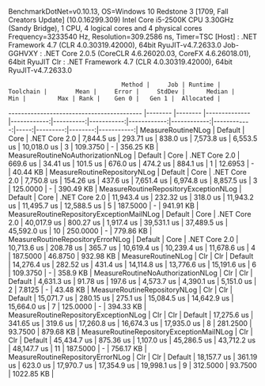 
BenchmarkDotNet=v0.10.13, OS=Windows 10 Redstone 3 [1709, Fall Creators Update] (10.0.16299.309)
Intel Core i5-2500K CPU 3.30GHz (Sandy Bridge), 1 CPU, 4 logical cores and 4 physical cores
Frequency=3233540 Hz, Resolution=309.2586 ns, Timer=TSC
  [Host]     : .NET Framework 4.7 (CLR 4.0.30319.42000), 64bit RyuJIT-v4.7.2633.0
  Job-GGHVXY : .NET Core 2.0.5 (CoreCLR 4.6.26020.03, CoreFX 4.6.26018.01), 64bit RyuJIT
  Clr        : .NET Framework 4.7 (CLR 4.0.30319.42000), 64bit RyuJIT-v4.7.2633.0


                                    Method |     Job | Runtime |     Toolchain |        Mean |     Error |     StdDev |      Median |         Min |         Max | Rank |    Gen 0 |   Gen 1 |  Allocated |
------------------------------------------ |-------- |-------- |-------------- |------------:|----------:|-----------:|------------:|------------:|------------:|-----:|---------:|--------:|-----------:|
                        MeasureRoutineNLog | Default |    Core | .NET Core 2.0 |  7,844.5 us | 293.71 us |   838.0 us |  7,573.8 us |  6,553.5 us | 10,018.0 us |    3 | 109.3750 |       - |  356.25 KB |
         MeasureRoutineNoAuthorizationNLog | Default |    Core | .NET Core 2.0 |    669.6 us |  34.41 us |   101.5 us |    676.0 us |    474.2 us |    884.1 us |    1 |  12.6953 |       - |   40.44 KB |
              MeasureRoutineRepositoryNLog | Default |    Core | .NET Core 2.0 |  7,750.8 us | 154.26 us |   437.6 us |  7,651.4 us |  6,974.8 us |  8,857.5 us |    3 | 125.0000 |       - |  390.49 KB |
     MeasureRoutineRepositoryExceptionNLog | Default |    Core | .NET Core 2.0 | 11,943.4 us | 232.32 us |   318.0 us | 11,943.2 us | 11,495.7 us | 12,588.5 us |    5 | 187.5000 |       - |  941.91 KB |
 MeasureRoutineRepositoryExceptionMailNLog | Default |    Core | .NET Core 2.0 | 40,017.9 us | 800.27 us | 1,917.4 us | 39,531.1 us | 37,489.5 us | 45,592.0 us |   10 | 250.0000 |       - |  779.86 KB |
         MeasureRoutineRepositoryErrorNLog | Default |    Core | .NET Core 2.0 | 10,713.6 us | 208.78 us |   365.7 us | 10,619.4 us | 10,239.4 us | 11,678.6 us |    4 | 187.5000 | 46.8750 |  932.98 KB |
                        MeasureRoutineNLog |     Clr |     Clr |       Default | 14,276.4 us | 282.52 us |   431.4 us | 14,114.8 us | 13,776.6 us | 15,191.6 us |    6 | 109.3750 |       - |   358.9 KB |
         MeasureRoutineNoAuthorizationNLog |     Clr |     Clr |       Default |  4,631.3 us |  91.78 us |   197.6 us |  4,573.7 us |  4,390.1 us |  5,151.0 us |    2 |   7.8125 |       - |   43.48 KB |
              MeasureRoutineRepositoryNLog |     Clr |     Clr |       Default | 15,071.7 us | 280.15 us |   275.1 us | 15,084.5 us | 14,642.9 us | 15,664.0 us |    7 | 125.0000 |       - |  394.33 KB |
     MeasureRoutineRepositoryExceptionNLog |     Clr |     Clr |       Default | 17,275.6 us | 341.65 us |   319.6 us | 17,260.8 us | 16,674.3 us | 17,935.0 us |    8 | 281.2500 | 93.7500 |  879.68 KB |
 MeasureRoutineRepositoryExceptionMailNLog |     Clr |     Clr |       Default | 45,434.7 us | 875.36 us | 1,107.0 us | 45,286.5 us | 43,712.2 us | 48,147.7 us |   11 | 187.5000 |       - |  756.17 KB |
         MeasureRoutineRepositoryErrorNLog |     Clr |     Clr |       Default | 18,157.7 us | 361.19 us |   623.0 us | 17,970.7 us | 17,354.9 us | 19,998.1 us |    9 | 312.5000 | 93.7500 | 1022.85 KB |
